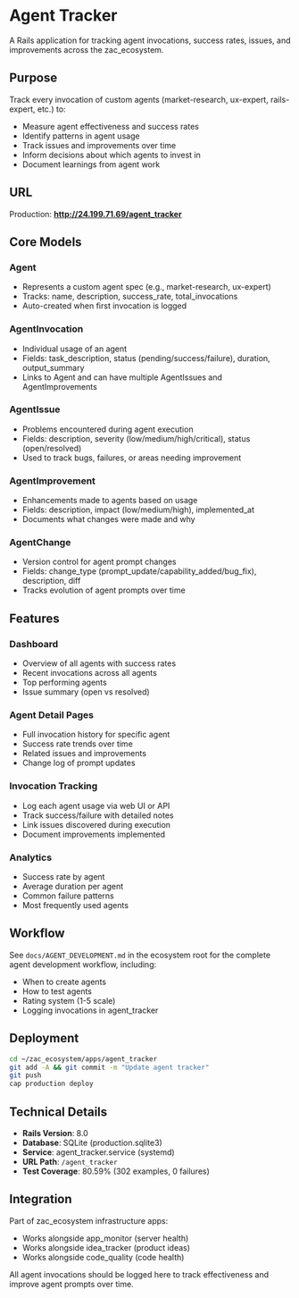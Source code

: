 # Agent Tracker

A Rails application for tracking agent invocations, success rates, issues, and improvements across the zac_ecosystem.

## Purpose

Track every invocation of custom agents (market-research, ux-expert, rails-expert, etc.) to:
- Measure agent effectiveness and success rates
- Identify patterns in agent usage
- Track issues and improvements over time
- Inform decisions about which agents to invest in
- Document learnings from agent work

## URL

Production: **http://24.199.71.69/agent_tracker**

## Core Models

### Agent
- Represents a custom agent spec (e.g., market-research, ux-expert)
- Tracks: name, description, success_rate, total_invocations
- Auto-created when first invocation is logged

### AgentInvocation
- Individual usage of an agent
- Fields: task_description, status (pending/success/failure), duration, output_summary
- Links to Agent and can have multiple AgentIssues and AgentImprovements

### AgentIssue
- Problems encountered during agent execution
- Fields: description, severity (low/medium/high/critical), status (open/resolved)
- Used to track bugs, failures, or areas needing improvement

### AgentImprovement
- Enhancements made to agents based on usage
- Fields: description, impact (low/medium/high), implemented_at
- Documents what changes were made and why

### AgentChange
- Version control for agent prompt changes
- Fields: change_type (prompt_update/capability_added/bug_fix), description, diff
- Tracks evolution of agent prompts over time

## Features

### Dashboard
- Overview of all agents with success rates
- Recent invocations across all agents
- Top performing agents
- Issue summary (open vs resolved)

### Agent Detail Pages
- Full invocation history for specific agent
- Success rate trends over time
- Related issues and improvements
- Change log of prompt updates

### Invocation Tracking
- Log each agent usage via web UI or API
- Track success/failure with detailed notes
- Link issues discovered during execution
- Document improvements implemented

### Analytics
- Success rate by agent
- Average duration per agent
- Common failure patterns
- Most frequently used agents

## Workflow

See `docs/AGENT_DEVELOPMENT.md` in the ecosystem root for the complete agent development workflow, including:
- When to create agents
- How to test agents
- Rating system (1-5 scale)
- Logging invocations in agent_tracker

## Deployment

```bash
cd ~/zac_ecosystem/apps/agent_tracker
git add -A && git commit -m "Update agent tracker"
git push
cap production deploy
```

## Technical Details

- **Rails Version**: 8.0
- **Database**: SQLite (production.sqlite3)
- **Service**: agent_tracker.service (systemd)
- **URL Path**: `/agent_tracker`
- **Test Coverage**: 80.59% (302 examples, 0 failures)

## Integration

Part of zac_ecosystem infrastructure apps:
- Works alongside app_monitor (server health)
- Works alongside idea_tracker (product ideas)
- Works alongside code_quality (code health)

All agent invocations should be logged here to track effectiveness and improve agent prompts over time.
